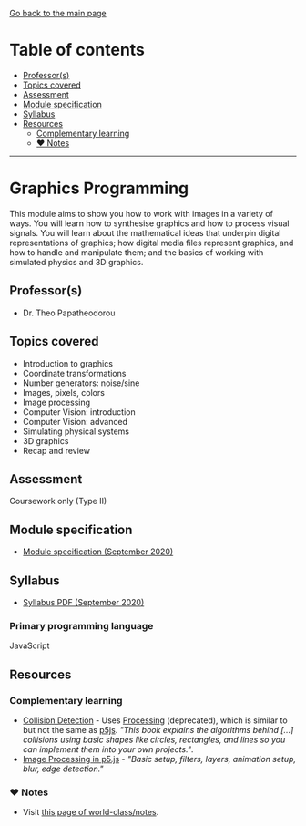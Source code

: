 [Go back to the main page](../../../README.md)

# Table of contents

- [Professor(s)](#professors)
- [Topics covered](#topics-covered)
- [Assessment](#assessment)
- [Module specification](#module-specification)
- [Syllabus](#syllabus)
- [Resources](#resources)
  - [Complementary learning](#complementary-learning)
  - [:heart: Notes](#heart-notes)

---

# Graphics Programming

This module aims to show you how to work with images in a variety of
ways. You will learn how to synthesise graphics and how to process
visual signals. You will learn about the mathematical ideas that
underpin digital representations of graphics; how digital media files
represent graphics, and how to handle and manipulate them; and the
basics of working with simulated physics and 3D graphics.

## Professor(s)

- Dr. Theo Papatheodorou

## Topics covered

- Introduction to graphics
- Coordinate transformations
- Number generators: noise/sine
- Images, pixels, colors
- Image processing
- Computer Vision: introduction
- Computer Vision: advanced
- Simulating physical systems
- 3D graphics
- Recap and review

## Assessment

Coursework only (Type II)

## Module specification

- [Module specification (September 2020)](https://github.com/world-class/binary-assets/blob/master/modules/module-specification/CM2030_GP-Module-Spec.pdf)

## Syllabus

- [Syllabus PDF (September 2020)](https://github.com/world-class/binary-assets/blob/master/modules/syllabi/Syllabus_CM2030_GP.pdf)

### Primary programming language

JavaScript

## Resources

### Complementary learning

- [Collision Detection](https://github.com/jeffThompson/CollisionDetection) - Uses [Processing](https://github.com/processing-js/processing-js) (deprecated), which is similar to but not the same as [p5js](https://p5js.org). _"This book explains the algorithms behind [...] collisions using basic shapes like circles, rectangles, and lines so you can implement them into your own projects."_.
- [Image Processing in p5.js](https://idmnyu.github.io/p5.js-image/) - _"Basic setup, filters, layers, animation setup, blur, edge detection."_

### :heart: Notes

- Visit [this page of world-class/notes](https://github.com/world-class/notes/tree/master/level-5/graphics-programming).
